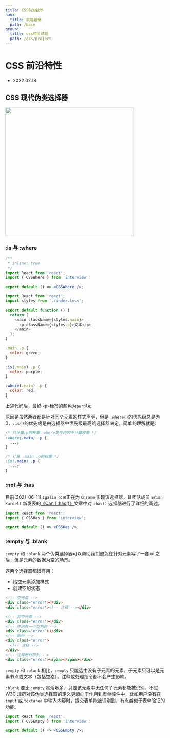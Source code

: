 ```yaml
---
title: CSS前沿技术
nav:
  title: 前端基础
  path: /base
group:
  title: css相关试题
  path: /css/project
---
```


# CSS 前沿特性

- 2022.02.18

## CSS 现代伪类选择器

<img src="https://img-blog.csdnimg.cn/0e5547791da5460693af460f90986dda.png" width="400px" />

### :is 与 :where

```jsx
/**
 * inline: true
 */
import React from 'react';
import { CSSWhere } from 'interview';

export default () => <CSSWhere />;
```

```js
import React from 'react';
import styles from './index.less';

export default function () {
  return (
    <main className={styles.main}>
      <p className={styles.p}>文本</p>
    </main>
  );
}

.main .p {
  color: green;
}

:is(.main) .p {
  color: purple;
}

:where(.main) .p {
  color: red;
}
```

上述代码后，最终 `<p>`标签的颜色为`purple`;

原因是虽然两者都是针对同个元素的样式声明，但是 `:where()`的优先级总是为 0，`:is()`的优先级是由选择器中优先级最高的选择器决定，简单的理解就是:

```css
/* 只计算.p的权重，where条件内的不计算权重 */
:where(.main) .p {
  ...;
}

/* 计算 .main .p的权重 */
:is(.main) .p {
  ...;
}
```

### :not 与 :has

目前(2021-06-11) `Igalia 公司`正在为 `Chrome` 实现该选择器，其团队成员 `Brian Kardell` 新发表的[《Can I :has()》](https://bkardell.com/blog/canihas.html)文章中对 `:has()` 选择器进行了详细的阐述。 ​

```jsx
import React from 'react';
import { CSSHas } from 'interview';

export default () => <CSSHas />;
```

### :empty 与 :blank

`:empty` 和 `:blank` 两个伪类选择器可以帮助我们避免在针对元素写了一套 ui 之后，但是元素的数据为空的场景。

这两个选择器都很有用： ​

- 给空元素添加样式
- 创建空的状态

```html
<!-- 空元素 -->
<div class="error"></div>
<div class="error"><!-- 注释 --></div>

<!-- 非空元素 -->
<div class="error"></div>
<!-- 中间有一个空格符 -->
<div class="error"></div>
<!-- 断行 -->
<div class="error">
  <!-- 注释 -->
</div>
<!-- 注释断行排列 -->
<div class="error"><span></span></div>
```

`:empty` 和 `:blank` 相比，`:empty` 只能选中没有子元素的元素。子元素只可以是元素节点或文本（包括空格）。注释或处理指令都不会产生影响。 ​

`:blank` 要比 `:empty` 灵活地多，只要该元素中无任何子元素都能被识别。不过 W3C 规范对该伪类选择器的定义更趋向于作用到表单控件中，比如用户没有在 `input` 或 `textarea` 中输入内容时，提交表单能被识别到。有点类似于表单验证的功能。 ​

```jsx
import React from 'react';
import { CSSEmpty } from 'interview';

export default () => <CSSEmpty />;
```
